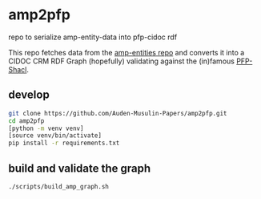 # amp2pfp
repo to serialize amp-entity-data into pfp-cidoc rdf

This repo fetches data from the [amp-entities repo](https://github.com/Auden-Musulin-Papers/amp-entities) and converts it into a CIDOC CRM RDF Graph (hopefully) validating against the (in)famous [PFP-Shacl](https://pfp-schema.acdh-ch-dev.oeaw.ac.at/shacl/shacl.ttl).


## develop

```bash
git clone https://github.com/Auden-Musulin-Papers/amp2pfp.git
cd amp2pfp
[python -m venv venv]
[source venv/bin/activate]
pip install -r requirements.txt
```

## build and validate the graph
```bash
./scripts/build_amp_graph.sh
```
